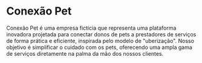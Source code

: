 # Conexão Pet
Conexão Pet é uma empresa fictícia que representa uma plataforma inovadora projetada para conectar donos de pets a prestadores de serviços de forma prática e eficiente, inspirada pelo modelo de "uberização". Nosso objetivo é simplificar o cuidado com os pets, oferecendo uma ampla gama de serviços diretamente na palma da mão dos nossos clientes.
